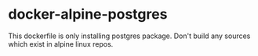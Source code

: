 # docker-alpine-postgres

This dockerfile is only installing postgres package.
Don't build any sources which exist in alpine linux repos.
